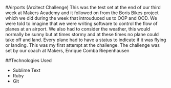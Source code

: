 #Airports (Arcitect Challenge) 
This was the test set at the end of our third week at Makers Academy and it followed on from the Boris Bikes project which we did during the week that introuduced us to OOP and OOD. We were told to imagine that we were writing software to control the flow of planes at an airport. We also had to consider the weather, this would normally be sunny but at times stormy and at these times no plane could take off and land. Every plane had to have a status to indicate if it was flying or landing. This was my first attempt at the challenge. The challenge was set by our coach at Makers, Enrique Comba Riepenhausen

##Technologies Used
- Sublime Text
- Ruby
- Git

 
